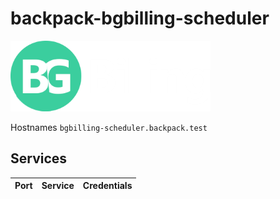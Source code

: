 # backpack-bgbilling-scheduler

![BGBilling](../../../doc/assets/logos/bgbilling.png)

Hostnames `bgbilling-scheduler.backpack.test`

## Services

| Port | Service | Credentials
| ---: | :------ | :----------
